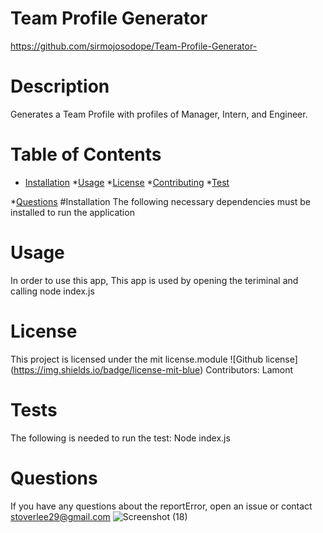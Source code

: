 
# Team Profile Generator 
 https://github.com/sirmojosodope/Team-Profile-Generator- 
# Description 
Generates a Team Profile with profiles of Manager, Intern, and Engineer.

# Table of Contents
* [Installation](#installation)
*[Usage](#usage)
*[License](#lisense)
*[Contributing](#contributing)
*[Test](#tests)

*[Questions](#questions)
#Installation
The following necessary dependencies must be installed to run the application
# Usage
In order to use this app, This app is used by opening the teriminal and calling node index.js
# License 
This project is licensed under the mit license.module
![Github license] (https://img.shields.io/badge/license-mit-blue)
Contributors: Lamont
# Tests 
The following is needed to run the test: Node index.js
# Questions 
If you have any questions about the reportError, open an issue or contact stoverlee29@gmail.com
![Screenshot (18)](https://user-images.githubusercontent.com/97686342/165637653-d447a296-1c93-4dcf-a71f-bc201c75c834.png)
